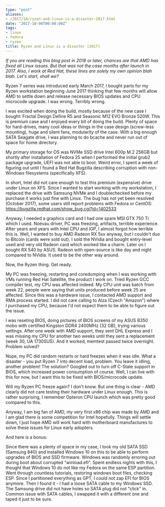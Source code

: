 ```yaml
---
type: "post"
aliases:
- /2017/10/ryzen-and-linux-is-a-disaster-2017.html
date: "2017-10-06T00:00:00Z"
tags:
- linux
- fedora
- ryzen
title: Ryzen and Linux is a disaster (2017)
---
```


*If you are reading this blog post in 2018 or later, chances are that AMD has
fixed all Linux issues. But that was not the case months after launch in 2017.
Also, I work at Red Hat, these lines are solely my own opinion blah blah.
Let's start, shall we?*

Ryzen 7 series was introduced early March 2017, I bought parts for my Ryzen
workstation beginning June 2017 thinking that few months will allow AMD to
settle down and release necessary BIOS updates and CPU microcode upgrade. I
was wrong. Terribly wrong.

I was excited when doing the build, mostly because of the new case I bought:
Fractal Design Define R5 and Seasonic M12 EVO Bronze 520W. This is premium
case and I enjoyed every bit of doing the build. Plenty of space for
hard-drives, many cool ideas or things in the case design (screw-less
mounting), huge and silent fans, modularity of the case. With a big enough
SATA Seagate drive, I was planning to do bcache and never run out of space for
home directory.

My primary storage for OS was NVMe SSD drive Intel 600p M.2 256GB but shortly
after installation of Fedora 25 when I performed the initial grub2 package
upgrade, UEFI was not able to boot. Weird error, I spent a week of figuring
out until I found a Red Hat Bugzilla describing corruption with non-Windows
filesystems (specifically XFS).

In short, Intel did not care enough to test this premium (expensive) drive
under Linux on XFS. Since I wanted to start working with my workstation, I
replaced the drive with Samsung NVMe and I doublechecked before my purchase it
works just fine with Linux. The bug has not yet been resolved (October 2017),
some users still report problems with Fedora or CentOS:
https://bugzilla.redhat.com/show_bug.cgi?id=1402533

Anyway, I needed a graphics card and I had one spare MSI GTX 750 Ti which I
used. Noevau driver, PC was freezing, artifacts, terrible experience. After
years and years with Intel CPU and IGP, I almost forgot how terrible this is.
Well, I wanted to buy AMD Radeon RX 5xx anyway, but I couldn't due to Bitcoin
(cards were sold out). I sold the NVidia and bought entry-level used and very
old Radeon card which worked like a charm. Later on I bought RX 540 by ASUS.
Radeon with open-source is like day and night compared to NVidia. It used to
be the other way around.

Now, the Ryzen thing. Get ready.

My PC was freezing, restarting and coredumping when I was working with VMs
running Red Hat Satellite, the product I work on. Tried Ryzen GCC compiler
test, my CPU was affected indeed. My CPU unit was batch from week 22, people
were saying that units produced before week 25 are affected. Since this was a
hardware issue, I contacted AMD support and RMA process started. I did not
care calling to Alza (Czech "Amazon") where I purchased my CPU, because I'd
not expect them to be able to figure out the issue.

I was reseting BIOS, doing pictures of BIOS screens of my ASUS B350 mobo with
certified Kingston DDR4 2400MHz (32 GB), trying various settings. After one
week with AMD support, they sent DHL Express and I was missing my CPU for
another two weeks until they sent a replacement (week 30, UA 1730SUS). And it
worked, memtest passed twice overnight. Problem solved?

Nope, my PC did random restarts or hard freezes when it was idle. What a
disaster - you put Ryzen 7 into decent load, problem. You leave it idling,
another problem! The solution? Googled out to turn off C-State support in
BIOS, which increased power consumption of course. Well, I can live with this
for now, but I want this to be fixed with BIOS/microcode update.

Will my Ryzen PC freeze again? I don't know. But one thing is clear - AMD
clearly did not care testing their hardware under Linux enough. This is rather
surprising, I remember Opteron CPU launch which was pretty good compared to
this.

Anyway, I am big fan of AMD, my very first x86 chip was made by AMD and I am
glad there is some competition for Intel hopefully. Things will settle down, I
just hope AMD will work hard with motherboard manufactures to solve these
issues for Linux early adopters.

And here is a bonus:

Since there was a plenty of space in my case, I took my old SATA SSD (Samsung
840) and installed Windows 10 on this to be able to perform upgrades of BIOS
and SSD firmware. Windows was randomly erroring out during boot about
corrupted "winload.efi". Spent endless nights with this, I thought that
Windows 10 do not like my Fedora on the same ESP partition. Went through
countless tutorials, restoring windows boot files, checking ESP. Since I
partitioned everything as GPT, I could not zap EFI for BIOS anymore. Then I
found it - I had a loose SATA cable to my Windows SSD. The Samsung drive did
not have holes so SATA plug did not "click" in. Common issue with SATA cables,
I swapped it with a different one and taped it just to be sure.
